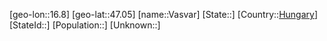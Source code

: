 ﻿---
location: [47.05,16.8]
type: City
tags:
- geo/City


SpocWebEntityId: 35223
isDeleted: false
confidential: public

---
[geo-lon::16.8]
[geo-lat::47.05]
[name::Vasvar]
[State::]
[Country::[Hungary](geo/Continent/Europe/Hungary.md)]
[StateId::]
[Population::]
[Unknown::]

